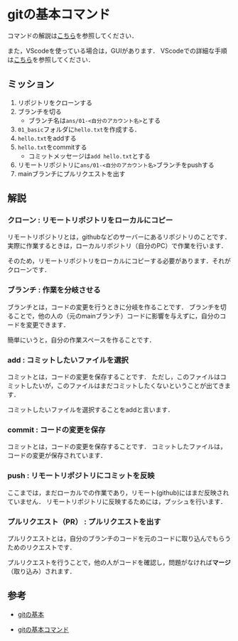 
# gitの基本コマンド

コマンドの解説は[こちら](./command.md)を参照してください．

また，VScodeを使っている場合は，GUIがあります．
VScodeでの詳細な手順は[こちら](./vscode.md)を参照してください．

## ミッション

1. リポジトリをクローンする
2. ブランチを切る
    - ブランチ名は`ans/01-<自分のアカウント名>`とする
3. `01_basic`フォルダに`hello.txt`を作成する．
4. `hello.txt`をaddする
5. `hello.txt`をcommitする
    - コミットメッセージは`add hello.txt`とする
6. リモートリポジトリに`ans/01-<自分のアカウント名>`ブランチをpushする
7. mainブランチにプルリクエストを出す

## 解説

### クローン : リモートリポジトリをローカルにコピー

リモートリポジトリとは，githubなどのサーバーにあるリポジトリのことです．
実際に作業するときは，ローカルリポジトリ（自分のPC）で作業を行います．

そのため，リモートリポジトリをローカルにコピーする必要があります．それがクローンです．

### ブランチ : 作業を分岐させる

ブランチとは，コードの変更を行うときに分岐を作ることです．
ブランチを切ることで，他の人の（元のmainブランチ）コードに影響を与えずに，自分のコードを変更できます．

簡単にいうと，自分の作業スペースを作ることです．

### add : コミットしたいファイルを選択

コミットとは，コードの変更を保存することです．
ただし，このファイルはコミットしたいが，このファイルはまだコミットしたくないということが出てきます．

コミットしたいファイルを選択することをaddと言います．

### commit : コードの変更を保存

コミットとは，コードの変更を保存することです．
コミットしたファイルは，コードの変更が保存されています．

### push : リモートリポジトリにコミットを反映

ここまでは，まだローカルでの作業であり，リモート(github)にはまだ反映されていません．
リモートリポジトリに反映するためには，プッシュを行います．

### プルリクエスト（PR） : プルリクエストを出す

プルリクエストとは，自分のブランチのコードを元のコードに取り込んでもらうためのリクエストです．

プルリクエストを行うことで，他の人がコードを確認し，問題がなければ**マージ**（取り込み）されます．

## 参考

- [gitの基本](https://backlog.com/ja/git-tutorial/intro/intro1_1.html)

- [gitの基本コマンド](https://qiita.com/konweb/items/621722f67fdd8f86a017)
